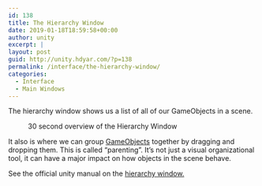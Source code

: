 ```yaml
---
id: 138
title: The Hierarchy Window
date: 2019-01-18T18:59:58+00:00
author: unity
excerpt: |
layout: post
guid: http://unity.hdyar.com/?p=138
permalink: /interface/the-hierarchy-window/
categories:
  - Interface
  - Main Windows
---
```

 

The hierarchy window shows us a list of all of our GameObjects in a scene. <figure class="wp-block-embed-youtube wp-block-embed is-type-video is-provider-youtube wp-embed-aspect-4-3 wp-has-aspect-ratio">

<div class="wp-block-embed__wrapper">
</div><figcaption>30 second overview of the Hierarchy Window</figcaption></figure> 

It also is where we can group [GameObjects](fundamentals/what-are-gameobjects/) together by dragging and dropping them. This is called &#8220;parenting&#8221;. It&#8217;s not just a visual organizational tool, it can have a major impact on how objects in the scene behave. 

See the official unity manual on the [hierarchy window.](https://docs.unity3d.com/Manual/Hierarchy.html)<figure class="wp-block-embed-youtube wp-block-embed is-type-video is-provider-youtube wp-embed-aspect-16-9 wp-has-aspect-ratio">

<div class="wp-block-embed__wrapper">
</div></figure>
